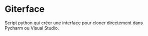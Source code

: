 # Giterface
Script python qui créer une interface pour cloner directement dans Pycharm ou Visual Studio.
